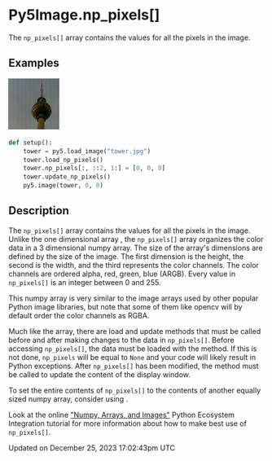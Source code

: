 # Py5Image.np_pixels[]

The `np_pixels[]` array contains the values for all the pixels in the image.

## Examples

<div class="example-table">

<div class="example-row"><div class="example-cell-image">

![example picture for np_pixels[]](/images/reference/Py5Image_np_pixels_0.png)

</div><div class="example-cell-code">

```python
def setup():
    tower = py5.load_image("tower.jpg")
    tower.load_np_pixels()
    tower.np_pixels[:, ::2, 1:] = [0, 0, 0]
    tower.update_np_pixels()
    py5.image(tower, 0, 0)
```

</div></div>

</div>

## Description

The `np_pixels[]` array contains the values for all the pixels in the image. Unlike the one dimensional array [](py5image_pixels), the `np_pixels[]` array organizes the color data in a 3 dimensional numpy array. The size of the array's dimensions are defined by the size of the image. The first dimension is the height, the second is the width, and the third represents the color channels. The color channels are ordered alpha, red, green, blue (ARGB). Every value in `np_pixels[]` is an integer between 0 and 255.

This numpy array is very similar to the image arrays used by other popular Python image libraries, but note that some of them like opencv will by default order the color channels as RGBA.

Much like the [](py5image_pixels) array, there are load and update methods that must be called before and after making changes to the data in `np_pixels[]`. Before accessing `np_pixels[]`, the data must be loaded with the [](py5image_load_np_pixels) method. If this is not done, `np_pixels` will be equal to `None` and your code will likely result in Python exceptions. After `np_pixels[]` has been modified, the [](py5image_update_np_pixels) method must be called to update the content of the display window.

To set the entire contents of `np_pixels[]` to the contents of another equally sized numpy array, consider using [](py5image_set_np_pixels).

Look at the online ["Numpy, Arrays, and Images"](/integrations/numpy) Python Ecosystem Integration tutorial for more information about how to make best use of `np_pixels[]`.

Updated on December 25, 2023 17:02:43pm UTC

